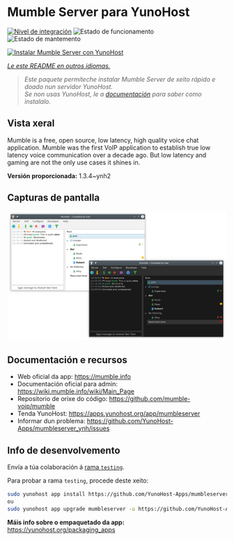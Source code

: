 <!--
NOTA: Este README foi creado automáticamente por <https://github.com/YunoHost/apps/tree/master/tools/readme_generator>
NON debe editarse manualmente.
-->

# Mumble Server para YunoHost

[![Nivel de integración](https://dash.yunohost.org/integration/mumbleserver.svg)](https://ci-apps.yunohost.org/ci/apps/mumbleserver/) ![Estado de funcionamento](https://ci-apps.yunohost.org/ci/badges/mumbleserver.status.svg) ![Estado de mantemento](https://ci-apps.yunohost.org/ci/badges/mumbleserver.maintain.svg)

[![Instalar Mumble Server con YunoHost](https://install-app.yunohost.org/install-with-yunohost.svg)](https://install-app.yunohost.org/?app=mumbleserver)

*[Le este README en outros idiomas.](./ALL_README.md)*

> *Este paquete permíteche instalar Mumble Server de xeito rápido e doado nun servidor YunoHost.*  
> *Se non usas YunoHost, le a [documentación](https://yunohost.org/install) para saber como instalalo.*

## Vista xeral

Mumble is a free, open source, low latency, high quality voice chat application. Mumble was the first VoIP application to establish true low latency voice communication over a decade ago. But low latency and gaming are not the only use cases it shines in.


**Versión proporcionada:** 1.3.4~ynh2

## Capturas de pantalla

![Captura de pantalla de Mumble Server](./doc/screenshots/Mumble.png)

## Documentación e recursos

- Web oficial da app: <https://mumble.info>
- Documentación oficial para admin: <https://wiki.mumble.info/wiki/Main_Page>
- Repositorio de orixe do código: <https://github.com/mumble-voip/mumble>
- Tenda YunoHost: <https://apps.yunohost.org/app/mumbleserver>
- Informar dun problema: <https://github.com/YunoHost-Apps/mumbleserver_ynh/issues>

## Info de desenvolvemento

Envía a túa colaboración á [rama `testing`](https://github.com/YunoHost-Apps/mumbleserver_ynh/tree/testing).

Para probar a rama `testing`, procede deste xeito:

```bash
sudo yunohost app install https://github.com/YunoHost-Apps/mumbleserver_ynh/tree/testing --debug
ou
sudo yunohost app upgrade mumbleserver -u https://github.com/YunoHost-Apps/mumbleserver_ynh/tree/testing --debug
```

**Máis info sobre o empaquetado da app:** <https://yunohost.org/packaging_apps>
